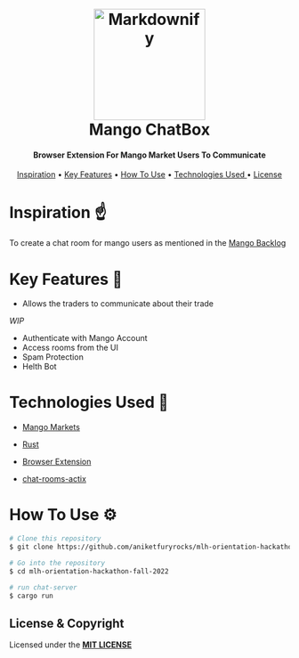 <h1 align="center">
  <br>
  <img src="https://github.com/aniketfuryrocks/mlh-orientation-hackathon-fall-2022/blob/main/extension/images/mango.png" alt="Markdownify" width="200"></a>
  <br style="font-size:300%;">
   Mango ChatBox
  <br>
</h1>

<h4 align="center">Browser Extension For Mango Market Users To Communicate</h4>


<p align="center">
  <a href="#key-features">Inspiration</a> •
  <a href="#key-features">Key Features</a> •
  <a href="#how-to-use">How To Use</a> •
  <a href="#Technologies Used ">Technologies Used </a> •
  <a href="#license">License</a>
</p>


# Inspiration ☝


To create a chat room for mango users as mentioned in the
[Mango Backlog](https://trello.com/c/n2HgLkvt/102-%F0%9F%91%B9-trollbox)


# Key Features 🔑

- Allows the traders to communicate about their trade 

*WIP*

- Authenticate with Mango Account
- Access rooms from the UI
- Spam Protection
- Helth Bot

# Technologies Used 🤵

- [Mango Markets](https://github.com/blockworks-foundation/mango-v3)
- [Rust](https://expo.dev/)
- [Browser Extension](https://developer.chrome.com/docs/extensions/)

- [chat-rooms-actix](https://github.com/JasterV/chat-rooms-actix)


# How To Use ⚙

```bash
# Clone this repository
$ git clone https://github.com/aniketfuryrocks/mlh-orientation-hackathon-fall-2022.git

# Go into the repository
$ cd mlh-orientation-hackathon-fall-2022

# run chat-server
$ cargo run

```

## License & Copyright

Licensed under the **[MIT LICENSE](LICENSE)**
